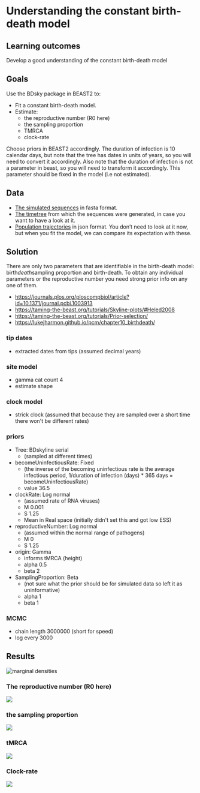 # Understanding the constant birth-death model

## Learning outcomes

Develop a good understanding of the constant birth-death model

## Goals 

Use the BDsky package in BEAST2 to:

- Fit a constant birth-death model.
- Estimate:
    - the reproductive number (R0 here)
    - the sampling proportion
    - TMRCA
    - clock-rate

Choose priors in BEAST2 accordingly. The duration of infection is 10 calendar days, but note that the tree has dates in units of years, so you will need to convert it accordingly. Also note that the duration of infection is not a parameter in beast, so you will need to transform it accordingly. This parameter should be fixed in the model (i.e not estimated).

## Data
- [The simulated sequences](data/BD_sequences.fasta) in fasta format.
- [The timetree](data/BDTree_hetero_fixedN_MASTER.newick.tree) from which the sequences were generated, in case you want to have a look at it.
- [Population trajectories](data/BDTree_MASTER_constant_samp.json) in json format. You don’t need to look at it now, but when you fit the model, we can compare its expectation with these.

## Solution
There are only two parameters that are identifiable in the birth-death model: birth*death*sampling proportion and birth-death. To obtain any individual parameters or the reproductive number you need strong prior info on any one of them.
- https://journals.plos.org/ploscompbiol/article?id=10.1371/journal.pcbi.1003913
- https://taming-the-beast.org/tutorials/Skyline-plots/#Heled2008
- https://taming-the-beast.org/tutorials/Prior-selection/
- https://lukejharmon.github.io/pcm/chapter10_birthdeath/
### tip dates 
- extracted dates from tips (assumed decimal years)
### site model 
- gamma cat count 4
- estimate shape 
### clock model 
- strick clock (assumed that because they are sampled over a short time there won't be different rates)
### priors
- Tree: BDskyline serial 
    - (sampled at different times)
- becomeUninfectiousRate: Fixed
    - (the inverse of the becoming uninfectious rate is the average infectious period, 1/duration of infection (days) * 365 days = becomeUninfectiousRate)
    - value 36.5
- clockRate: Log normal
    - (assumed rate of RNA viruses)
    - M 0.001 
    - S 1.25
    - Mean in Real space (initially didn't set this and got low ESS)
- reproductiveNumber: Log normal
    - (assumed within the normal range of pathogens)
    - M 0
    - S 1.25
- origin: Gamma 
    - informs tMRCA (height)
    - alpha 0.5
    - beta 2
- SamplingProportion: Beta
    - (not sure what the prior should be for simulated data so left it as uninformative)
    - alpha 1
    - beta 1

### MCMC
- chain length 3000000 (short for speed)
- log every 3000

## Results
![marginal densities](images/marginal.png)
### The reproductive number (R0 here)
![](images/R0.png)
### the sampling proportion
![](images/proportion.png)
### tMRCA
![](images/tMRCA.png)
### Clock-rate
![](images/clockrate.png)
